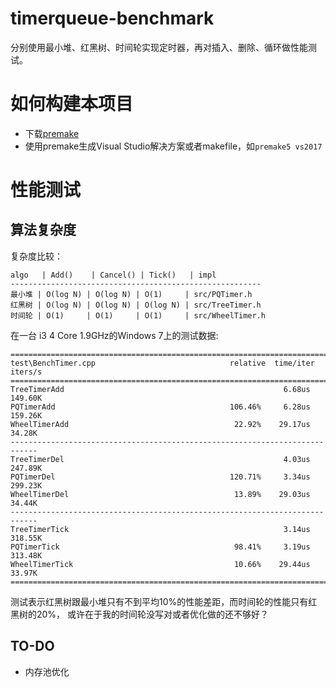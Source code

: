 # timerqueue-benchmark

分别使用最小堆、红黑树、时间轮实现定时器，再对插入、删除、循环做性能测试。


# 如何构建本项目

* 下载[premake](https://premake.github.io/download.html#v5)
* 使用premake生成Visual Studio解决方案或者makefile，如`premake5 vs2017`


# 性能测试

## 算法复杂度

复杂度比较：

```
algo   | Add()    | Cancel() | Tick()   | impl
--------------------------------------------------------
最小堆 | O(log N) | O(log N) | O(1)     | src/PQTimer.h
红黑树 | O(log N) | O(log N) | O(log N) | src/TreeTimer.h
时间轮 | O(1)     | O(1)     | O(1)     | src/WheelTimer.h
```


在一台 i3 4 Core 1.9GHz的Windows 7上的测试数据:

```
============================================================================
test\BenchTimer.cpp                              relative  time/iter  iters/s
============================================================================
TreeTimerAdd                                                 6.68us  149.60K
PQTimerAdd                                       106.46%     6.28us  159.26K
WheelTimerAdd                                     22.92%    29.17us   34.28K
----------------------------------------------------------------------------
TreeTimerDel                                                 4.03us  247.89K
PQTimerDel                                       120.71%     3.34us  299.23K
WheelTimerDel                                     13.89%    29.03us   34.44K
----------------------------------------------------------------------------
TreeTimerTick                                                3.14us  318.55K
PQTimerTick                                       98.41%     3.19us  313.48K
WheelTimerTick                                    10.66%    29.44us   33.97K
============================================================================
```


测试表示红黑树跟最小堆只有不到平均10%的性能差距，而时间轮的性能只有红黑树的20%，
或许在于我的时间轮没写对或者优化做的还不够好？

## TO-DO

* 内存池优化
